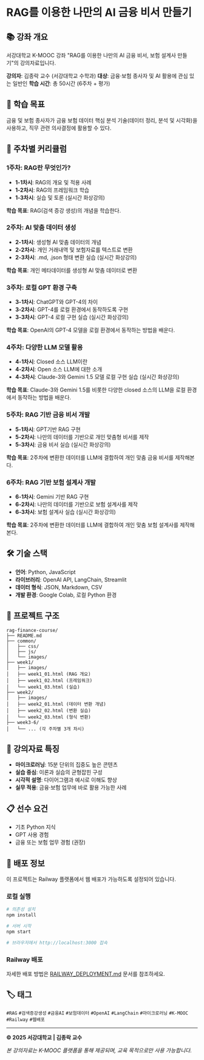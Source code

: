 # RAG를 이용한 나만의 AI 금융 비서 만들기

## 📚 강좌 개요
서강대학교 K-MOOC 강좌 "RAG를 이용한 나만의 AI 금융 비서, 보험 설계사 만들기"의 강의자료입니다.

**강의자**: 김종락 교수 (서강대학교 수학과)
**대상**: 금융·보험 종사자 및 AI 활용에 관심 있는 일반인
**학습 시간**: 총 50시간 (6주차 + 평가)

## 🎯 학습 목표
금융 및 보험 종사자가 금융 보험 데이터 핵심 분석 기술(데이터 정리, 분석 및 시각화)을 사용하고, 직무 관련 의사결정에 활용할 수 있다.

## 📖 주차별 커리큘럼

### 1주차: RAG란 무엇인가?
- **1-1차시**: RAG의 개요 및 적용 사례
- **1-2차시**: RAG의 프레임워크 학습
- **1-3차시**: 실습 및 토론 (실시간 화상강의)

**학습 목표**: RAG(검색 증강 생성)의 개념을 학습한다.

### 2주차: AI 맞춤 데이터 생성
- **2-1차시**: 생성형 AI 맞춤 데이터의 개념
- **2-2차시**: 개인 거래내역 및 보험자료를 텍스트로 변환
- **2-3차시**: .md, .json 형태 변환 실습 (실시간 화상강의)

**학습 목표**: 개인 메타데이터를 생성형 AI 맞춤 데이터로 변환

### 3주차: 로컬 GPT 환경 구축
- **3-1차시**: ChatGPT와 GPT-4의 차이
- **3-2차시**: GPT-4를 로컬 환경에서 동작하도록 구현
- **3-3차시**: GPT-4 로컬 구현 실습 (실시간 화상강의)

**학습 목표**: OpenAI의 GPT-4 모델을 로컬 환경에서 동작하는 방법을 배운다.

### 4주차: 다양한 LLM 모델 활용
- **4-1차시**: Closed 소스 LLM이란
- **4-2차시**: Open 소스 LLM에 대한 소개
- **4-3차시**: Claude-3와 Gemini 1.5 모델 로컬 구현 실습 (실시간 화상강의)

**학습 목표**: Claude-3와 Gemini 1.5를 비롯한 다양한 closed 소스의 LLM을 로컬 환경에서 동작하는 방법을 배운다.

### 5주차: RAG 기반 금융 비서 개발
- **5-1차시**: GPT기반 RAG 구현
- **5-2차시**: 나만의 데이터를 기반으로 개인 맞춤형 비서를 제작
- **5-3차시**: 금융 비서 실습 (실시간 화상강의)

**학습 목표**: 2주차에 변환한 데이터를 LLM에 결합하여 개인 맞춤 금융 비서를 제작해본다.

### 6주차: RAG 기반 보험 설계사 개발
- **6-1차시**: Gemini 기반 RAG 구현
- **6-2차시**: 나만의 데이터를 기반으로 보험 설계사를 제작
- **6-3차시**: 보험 설계사 실습 (실시간 화상강의)

**학습 목표**: 2주차에 변환한 데이터를 LLM에 결합하여 개인 맞춤 보험 설계사를 제작해본다.

## 🛠️ 기술 스택
- **언어**: Python, JavaScript
- **라이브러리**: OpenAI API, LangChain, Streamlit
- **데이터 형식**: JSON, Markdown, CSV
- **개발 환경**: Google Colab, 로컬 Python 환경

## 📁 프로젝트 구조
```
rag-finance-course/
├── README.md
├── common/
│   ├── css/
│   ├── js/
│   └── images/
├── week1/
│   ├── images/
│   ├── week1_01.html (RAG 개요)
│   ├── week1_02.html (프레임워크)
│   └── week1_03.html (실습)
├── week2/
│   ├── images/
│   ├── week2_01.html (데이터 변환 개념)
│   ├── week2_02.html (변환 실습)
│   └── week2_03.html (형식 변환)
├── week3-6/
│   └── ... (각 주차별 3개 차시)
```

## 🎨 강의자료 특징
- **마이크로러닝**: 15분 단위의 집중도 높은 콘텐츠
- **실습 중심**: 이론과 실습의 균형잡힌 구성
- **시각적 설명**: 다이어그램과 예시로 이해도 향상
- **실무 적용**: 금융·보험 업무에 바로 활용 가능한 사례

## 📋 선수 요건
- 기초 Python 지식
- GPT 사용 경험
- 금융 또는 보험 업무 경험 (권장)

## 🚀 배포 정보

이 프로젝트는 Railway 플랫폼에서 웹 배포가 가능하도록 설정되어 있습니다.

### 로컬 실행
```bash
# 의존성 설치
npm install

# 서버 시작
npm start

# 브라우저에서 http://localhost:3000 접속
```

### Railway 배포
자세한 배포 방법은 [RAILWAY_DEPLOYMENT.md](./RAILWAY_DEPLOYMENT.md) 문서를 참조하세요.

## 🏷️ 태그
`#RAG` `#검색증강생성` `#금융AI` `#보험데이터` `#OpenAI` `#LangChain` `#마이크로러닝` `#K-MOOC` `#Railway` `#웹배포`

---

**© 2025 서강대학교 | 김종락 교수**

*본 강의자료는 K-MOOC 플랫폼을 통해 제공되며, 교육 목적으로만 사용 가능합니다.*
